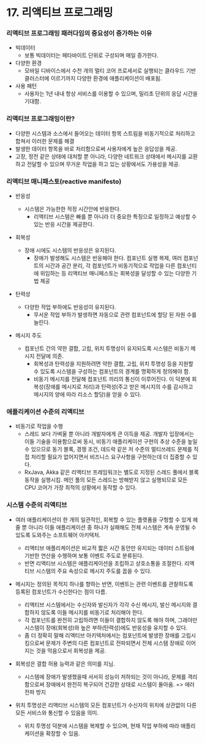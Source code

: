# 17. 리액티브 프로그래밍

### 리액티브 프로그래밍 패러다임의 중요성이 증가하는 이유

- 빅데이터
    - 보통 빅데이터는 페타바이트 단위로 구성되며 매일 증가한다.
- 다양한 환경
    - 모바일 디바이스에서 수천 개의 멀티 코어 프로세서로 실행되는 클라우드 기반 클러스터에 이르기까지 다양한 환경에 애플리케이션이 배포됨.
- 사용 패턴
    - 사용자는 1년 내내 항상 서비스를 이용할 수 있으며, 밀리초 단위의 응답 시간을 기대함.

### 리액티브 프로그래밍이란?

- 다양한 시스템과 소스에서 들어오는 데이터 항목 스트림을 비동기적으로 처리하고 합쳐서 이러한 문제를 해결
- 발생한 데이터 항목을 바로 처리함으로써 사용자에게 높은 응답성을 제공.
- 고장, 정전 같은 상태에 대처할 뿐 아니라, 다양한 네트워크 상태에서 메시지를 교환하고 전달할 수 있으며 무거운 작업을 하고 있는 상황에서도 가용성을 제공.

### 리액티브 매니패스토(reactive manifesto)

- 반응성
    - 시스템은 가능한한 적정 시간안에 반응한다.
        - 리액티브 시스템은 빠를 뿐 아니라 더 중요한 특징으로 일정하고 예상할 수 있는 반응 시간을 제공한다.

- 회복성
    - 장애 시에도 시스템의 반응성은 유지된다.
        - 장애가 발생해도 시스템은 반응해야 한다. 컴포넌트 실행 복제, 여러 컴포넌트의 시간과 공간 분리, 각 컴포넌트가 비동기적으로 작업을 다른 컴포넌티에 위임하는 등 리액티브 매니페스토는 회복성을 달성할
          수 있는 다양한 기법 제공

- 탄력성
    - 다양한 작업 부하에도 반응성이 유지된다.
        - 무서운 작업 부하가 발생하면 자동으로 관련 컴포넌트에 할당 된 자원 수를 늘린다.

- 메시지 주도
    - 컴포넌트 간의 약한 결합, 고립, 위치 투명성이 유지되도록 시스템은 비동기 메시지 전달에 의존.
        - 회복성과 탄력성을 지원하려면 약한 결합, 고립, 위치 투명성 등을 지원할 수 있도록 시스템을 구성하는 컴포넌트의 경계를 명확하게 정의해야 함.
        - 비동기 메시지를 전달해 컴포넌트 끼리의 통신이 이루어진다. 이 덕분에 회복성(장애를 메시지로 처리)과 탄력성(주고 받은 메시지의 수를 감시하고 메시지의 양에 따라 리소스 할당)을 얻을 수 있다.

### 애플리케이션 수준의 리액티브

- 비동기로 작업을 수행
    - 스레드 보다 가벼울 뿐 아니라 개발자에게 큰 이득을 제공. 개발자 입장에서는 이들 기술을 이용함으로써 동시, 비동기 애플리케이션 구현의 추상 수준을 높일 수 있으므로 동기 블록, 경쟁 조건, 데드락 같은
      저 수준의 멀티쓰레드 문제를 직접 처리할 필요가 없어지면서 비즈니스 요구사항을 구현하는데 더 집중할 수 있다.
    - RxJava, Akka 같은 리액티브 프레임워크는 별도로 지정된 스레드 풀에서 블록 동작을 실행시킴. 메인 풀의 모든 스레드는 방해받지 않고 실행되므로 모든 CPU 코어가 가장 최적의 상황에서 동작할 수
      있다.

### 시스템 수준의 리액티브

- 여러 애플리케이션이 한 개의 일관적인, 회복할 수 있는 플랫폼을 구헝할 수 있게 헤줄 뿐 아니라 이들 애플리케이션 중 하나가 실패해도 전체 시스템은 계속 운영될 수 있도록 도와주는 소프트웨어 아키텍처.
    - 리액티브 애플리케이션은 비교적 짧은 시간 동안만 유지되는 데이터 스트림에 기반한 연산을 수행하며 보통 이벤트 주도로 분류된다.
    - 반면 리액티브 시스템은 애플리케이션을 조립하고 상호소통을 조절한다. 리액티브 시스템의 주요 속성으로 메시지 주도를 꼽을 수 있다.

- 메시지는 정의된 목적지 하나를 향하는 반면, 이벤트는 관련 이벤트를 관찰하도록 등록된 컴포넌트가 수신한다는 점이 다름.
    - 리액티브 시스템에서는 수신자와 발신자가 각각 수신 메시지, 발신 메시지와 결합하지 않도록 이들 메시지를 비동기로 처리해야 한다.
    - 각 컴포넌트를 완전히 고립하려면 이들이 결합하지 않도록 해야 하며, 그래야만 시스템이 장애(회복성)와 높은 부하(탄력성)에도 반응성을 유지할 수 있다.
    - 좀 더 정확히 말해 리액티브 아키텍처에서는 컴포넌트에 발생한 장애를 고립시킴으로써 문제가 주변의 다른 컴포넌트로 전파되면서 전체 시스템 장애로 이어지는 것을 막음으로서 회복성을 제공.
- 회복성은 결합 허용 능력과 같은 의미를 지님.
    - 시스템에 장애가 발생했을때 서서히 성능이 저하되는 것이 아니라, 문제를 격리함으로써 장애에서 완전히 복구되어 건강한 상태로 시스템이 돌아옴. => 에러 전파 방지

- 위치 투명성은 리액티브 시스템의 모든 컴포넌트가 수신자의 위치에 상관없이 다른 모든 서비스와 통신할 수 있음을 의미.
    - 위치 투명성 덕분에 시스템을 복제할 수 있으며, 현재 작업 부하에 따라 애플리케이션을 확장할 수 있음.
